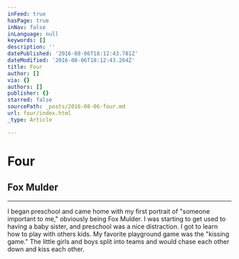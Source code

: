 ```yaml
---
inFeed: true
hasPage: true
inNav: false
inLanguage: null
keywords: []
description: ''
datePublished: '2016-08-06T18:12:43.781Z'
dateModified: '2016-08-06T18:12:43.264Z'
title: Four
author: []
via: {}
authors: []
publisher: {}
starred: false
sourcePath: _posts/2016-08-06-four.md
url: four/index.html
_type: Article

---
```

# Four

## Fox Mulder

****

I began preschool and came home with my first portrait of "someone important to me," obviously being Fox Mulder. I was starting to get used to having a baby sister, and preschool was a nice distraction. I got to learn how to play with others kids. My favorite playground game was the "kissing game." The little girls and boys split into teams and would chase each other down and kiss each other.